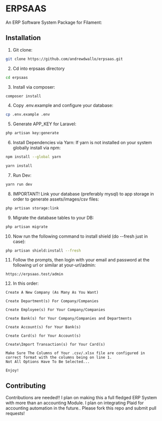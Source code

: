 # ERPSAAS 

An ERP Software System Package for Filament:

## Installation

1. Git clone:

```bash
git clone https://github.com/andrewdwallo/erpsaas.git
```

2. Cd into erpsaas directory

```bash
cd erpsaas
```

3. Install via composer:
```bash
composer install
```
4. Copy .env.example and configure your database:
```bash
cp .env.example .env
```

5. Generate APP_KEY for Laravel:
```bash
php artisan key:generate
```

6. Install Dependencies via Yarn:
If yarn is not installed on your system globally install via npm:

```bash
npm install --global yarn
```

```bash
yarn install
```

7. Run Dev:
```bash
yarn run dev
```

8. IMPORTANT! Link your database (preferably mysql) to app storage in order to generate assets/images/csv files:
```bash
php artisan storage:link
```

9. Migrate the database tables to your DB:
```bash
php artisan migrate
```

10. Now run the following command to install shield (do --fresh just in case):
```bash
php artisan shield:install --fresh
```

11. Follow the prompts, then login with your email and password at the following url or similar at your-url/admin:
```
https://erpsaas.test/admin 
```

12. In this order:
```
Create A New Company (As Many As You Want)
```
```
Create Department(s) For Company/Companies
```
```
Create Employee(s) For Your Company/Companies
```
```
Create Bank(s) for Your Company/Companies and Departments
```
```
Create Account(s) for Your Bank(s)
```
```
Create Card(s) for Your Account(s)
```
```
Create\Import Transaction(s) for Your Card(s)
```
```
Make Sure The Columns of Your .csv/.xlsx file are configured in correct format with the columns being on line 1.
Not All Options Have To Be Selected...
```
```
Enjoy!
```

## Contributing
Contributions are needed!!
I plan on making this a full fledged ERP System with more than an accounting Module.
I plan on integrating Plaid for accounting automation in the future..
Please fork this repo and submit pull requests!
